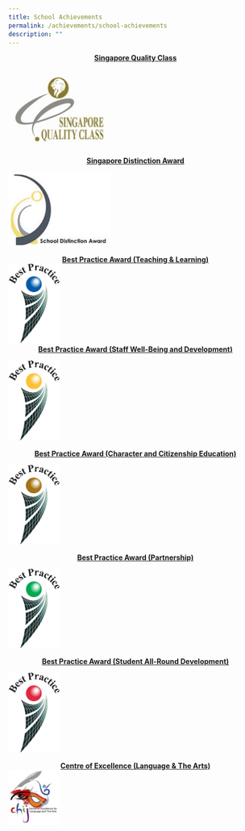 ```yaml
---
title: School Achievements
permalink: /achievements/school-achievements
description: ""
---
```

<center><strong><u>Singapore Quality Class </center></strong></u>

<img src="/images/Singapre%20Quality%20Class.jpg" 
     style="width:40%">


<center><strong><u>Singapore Distinction Award</u></center></strong>

<img src="/images/Singapore%20Distinction%20Award.jpg" 
     style="width:40%">
		 
<center><strong><u>Best Practice Award
(Teaching & Learning)</u></center></strong>
<img src="/images/Best%20Practice%20Award%20(Teaching%20&%20Learning).jpg" 
     style="width:20%">
		
<center><strong><u>Best Practice Award
(Staff Well-Being and Development)</u></center></strong>

<img src="/images/Best%20Practice%20Award%20(Staff%20Well-Being%20and%20Development).jpg" 
     style="width:20%">
	
<center><strong><u>Best Practice Award
(Character and Citizenship Education)</u></center></strong>

<img src="/images/Best%20Practice%20Award%20(Character%20and%20Citizenship%20Education).jpg" 
     style="width:20%">
		 
<center><strong><u>Best Practice Award
(Partnership)</u></center></strong>

<img src="/images/Best%20Practice%20Award%20(Partnership).jpg" 
     style="width:20%">

<center><strong><u>Best Practice Award
(Student All-Round Development)</u></center></strong>

<img src="/images/Best%20Practice%20Award%20(Student%20All-Round%20Development).jpg" 
     style="width:20%">
		
<center><strong><u>Centre of Excellence
(Language & The Arts)</u></center></strong>
<img src="/images/Centre%20of%20Excellence%20(Language%20&%20The%20Arts).jpg" 
     style="width:20%">